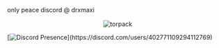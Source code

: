 only peace
discord @ drxmaxi

<p align="center">&nbsp;<img align="center" src="https://github-readme-stats.vercel.app/api?username=drxmaxi&theme=dark&show_icons=true&locale=en" alt="torpack" /></p>

[![Discord Presence](https://lanyard.cnrad.dev/api/402771109294112769?theme=dark&bg=8470ff&idleMessage=Selam!)](https://discord.com/users/402771109294112769)

<!---
DrxMaxi/DrxMaxi is a ✨ special ✨ repository because its `README.md` (this file) appears on your GitHub profile.
You can click the Preview link to take a look at your changes.
--->
